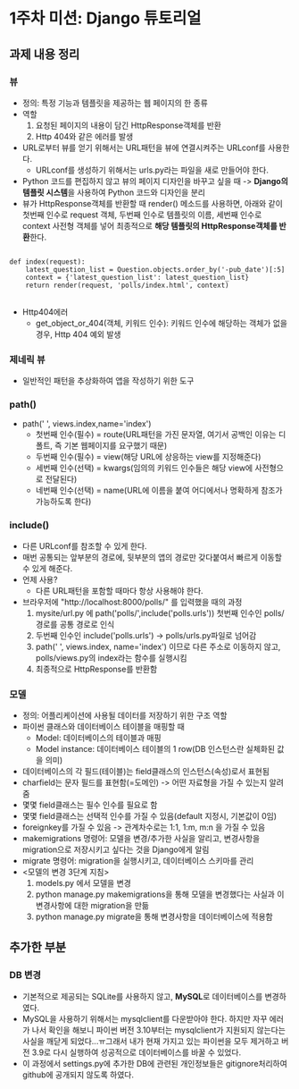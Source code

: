 # 1주차 미션: Django 튜토리얼

## 과제 내용 정리
### 뷰
* 정의: 특정 기능과 템플릿을 제공하는 웹 페이지의 한 종류
* 역할
  1. 요청된 페이지의 내용이 담긴 HttpResponse객체를 반환
  2. Http 404와 같은 에러를 발생
* URL로부터 뷰를 얻기 위해서는 URL패턴을 뷰에 연결시켜주는 URLconf를 사용한다.
  * URLconf를 생성하기 위해서는 urls.py라는 파일을 새로 만들어야 한다.
* Python 코드를 편집하지 않고 뷰의 페이지 디자인을 바꾸고 싶을 때 -> **Django의 템플릿 시스템**을 사용하여 Python 코드와 디자인을 분리
* 뷰가 HttpResponse객체를 반환할 때 render() 메소드를 사용하면, 아래와 같이 첫번째 인수로 request 객체, 두번째 인수로 템플릿의 이름, 세번째 인수로 context 사전형 객체를 넣어 최종적으로 **해당 템플릿의 HttpResponse객체를 반환**한다.
<pre>
<code>
def index(request):
    latest_question_list = Question.objects.order_by('-pub_date')[:5]
    context = {'latest_question_list': latest_question_list}
    return render(request, 'polls/index.html', context)
</code>
</pre>
* Http404에러
  * get_object_or_404(객체, 키워드 인수): 키워드 인수에 해당하는 객체가 없을 경우, Http 404 예외 발생
### 제네릭 뷰 
* 일반적인 패턴을 추상화하여 앱을 작성하기 위한 도구
### path()
* path(' ', views.index,name='index')
  * 첫번째 인수(필수) = route(URL패턴을 가진 문자열, 여기서 공백인 이유는 디폴트, 즉 기본 웹페이지를 요구했기 때문)
  * 두번째 인수(필수) = view(해당 URL에 상응하는 view를 지정해준다)
  * 세번째 인수(선택) = kwargs(임의의 키워드 인수들은 해당 view에 사전형으로 전달된다)
  * 네번째 인수(선택) = name(URL에 이름을 붙여 어디에서나 명확하게 참조가 가능하도록 한다)
### include()
* 다른 URLconf를 참조할 수 있게 한다.
* 매번 공통되는 앞부분의 경로에, 뒷부분의 앱의 경로만 갖다붙여서 빠르게 이동할 수 있게 해준다.
* 언제 사용?
  * 다른 URL패턴을 포함할 때마다 항상 사용해야 한다.
* 브라우저에 "http://localhost:8000/polls/" 를 입력했을 때의 과정
  1. mysite/url.py 에 path('polls/',include('polls.urls')) 첫번째 인수인 polls/경로를 공통 경로로 인식
  2. 두번째 인수인 include('polls.urls') -> polls/urls.py파일로 넘어감
  3. path(' ', views.index, name='index') 이므로 다른 주소로 이동하지 않고, polls/views.py의 index라는 함수를 실행시킴
  4. 최종적으로 HttpResponse를 반환함
### 모델
* 정의: 어플리케이션에 사용될 데이터를 저장하기 위한 구조 역할
* 파이썬 클래스와 데이터베이스 테이블을 매핑할 때
  * Model: 데이터베이스의 테이블과 매핑
  * Model instance: 데이터베이스 테이블의 1 row(DB 인스턴스란 실체화된 값을 의미)
* 데이터베이스의 각 필드(테이블)는 field클래스의 인스턴스(속성)로서 표현됨
* charfield는 문자 필드를 표현함(=도메인) -> 어떤 자료형을 가질 수 있는지 알려줌
* 몇몇 field클래스는 필수 인수를 필요로 함
* 몇몇 field클래스는 선택적 인수를 가질 수 있음(default 지정시, 기본값이 0임)
* foreignkey를 가질 수 있음 -> 관계차수로는 1:1, 1:m, m:n 을 가질 수 있음
* makemigrations 명령어: 모델을 변경/추가한 사실을 알리고, 변경사항을 migration으로 저장시키고 싶다는 것을 Django에게 알림
* migrate 명령어: migration을 실행시키고, 데이터베이스 스키마를 관리
* <모델의 변경 3단계 지침>
  1. models.py 에서 모델을 변경
  2. python manage.py makemigrations을 통해 모델을 변경했다는 사실과 이 변경사항에 대한 migration을 만듦
  3. python manage.py migrate을 통해 변경사항을 데이터베이스에 적용함
## 추가한 부분
### DB 변경
* 기본적으로 제공되는 SQLite를 사용하지 않고, **MySQL**로 데이터베이스를 변경하였다.
* MySQL을 사용하기 위해서는 mysqlclient를 다운받아야 한다. 하지만 자꾸 에러가 나서 확인을 해보니 파이썬 버전 3.10부터는 mysqlclient가 지원되지 않는다는 사실을 깨닫게 되었다...ㅠ그래서 내가 현재 가지고 있는 파이썬을 모두 제거하고 버전 3.9로 다시 실행하여 성공적으로 데이터베이스를 바꿀 수 있었다. 
* 이 과정에서 settings.py에 추가한 DB에 관련된 개인정보들은 gitignore처리하여 github에 공개되지 않도록 하였다. 
